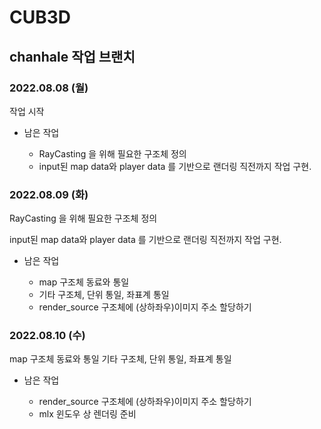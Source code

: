 # CUB3D
## chanhale 작업 브랜치

### 2022.08.08 (월)

작업 시작

* 남은 작업

	* RayCasting 을 위해 필요한 구조체 정의
	* input된 map data와 player data 를 기반으로 랜더링 직전까지 작업 구현.

### 2022.08.09 (화)

RayCasting 을 위해 필요한 구조체 정의

input된 map data와 player data 를 기반으로 랜더링 직전까지 작업 구현.

* 남은 작업

	* map 구조체 동료와 통일
	* 기타 구조체, 단위 통일, 좌표계 통일
	* render_source 구조체에 (상하좌우)이미지 주소 할당하기

### 2022.08.10 (수)

map 구조체 동료와 통일
기타 구조체, 단위 통일, 좌표계 통일

* 남은 작업

	* render_source 구조체에 (상하좌우)이미지 주소 할당하기
	* mlx 윈도우 상 렌더링 준비